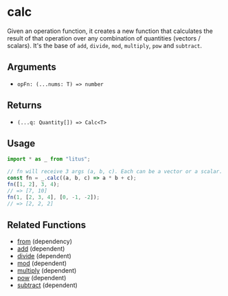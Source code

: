 # calc

Given an operation function, it creates a new function that calculates the
result of that operation over any combination of quantities (vectors / scalars).
It's the base of `add`, `divide`, `mod`, `multiply`, `pow` and `subtract`.

## Arguments

- `opFn: (...nums: T) => number`

## Returns

- `(...q: Quantity[]) => Calc<T>`

## Usage

```ts
import * as _ from "litus";

// fn will receive 3 args (a, b, c). Each can be a vector or a scalar.
const fn = _.calc((a, b, c) => a * b + c);
fn([1, 2], 3, 4);
// => [7, 10]
fn(1, [2, 3, 4], [0, -1, -2]);
// => [2, 2, 2]
```

## Related Functions

- [from](../array/from.md) (dependency)
- [add](add.md) (dependent)
- [divide](divide.md) (dependent)
- [mod](mod.md) (dependent)
- [multiply](multiply.md) (dependent)
- [pow](pow.md) (dependent)
- [subtract](subtract.md) (dependent)
